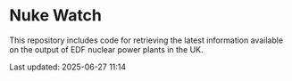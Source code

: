 # Nuke Watch

This repository includes code for retrieving the latest information available on the output of EDF nuclear power plants in the UK.

Last updated: 2025-06-27 11:14